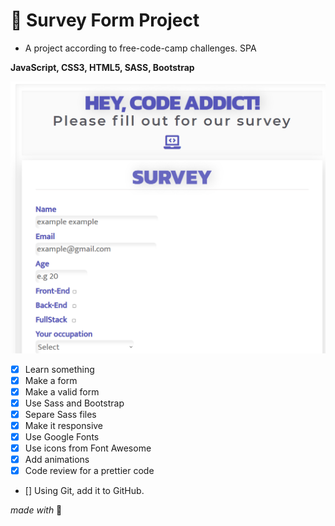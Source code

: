 # :pencil: Survey Form Project

- A project according to free-code-camp challenges. SPA

**JavaScript, CSS3, HTML5, SASS, Bootstrap**

![screenshot-project](/src/images/screenshot.png)

- [x] Learn something
- [x] Make a form
- [x] Make a valid form
- [x] Use Sass and Bootstrap
- [x] Separe Sass files
- [x] Make it responsive
- [x] Use Google Fonts
- [x] Use icons from Font Awesome
- [x] Add animations
- [x] Code review for a prettier code
- [] Using Git, add it to GitHub.

*made with* :purple_heart: